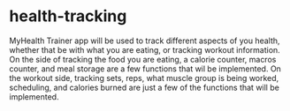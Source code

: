 # health-tracking

MyHealth Trainer app will be used to track different aspects of you health,
whether that be with what you are eating, or tracking workout information.
On the side of tracking the food you are eating, a calorie counter, macros
counter, and meal storage are a few functions that wil be implemented. On the
workout side, tracking sets, reps, what muscle group is being worked, scheduling,
and calories burned are just a few of the functions that will be implemented. 